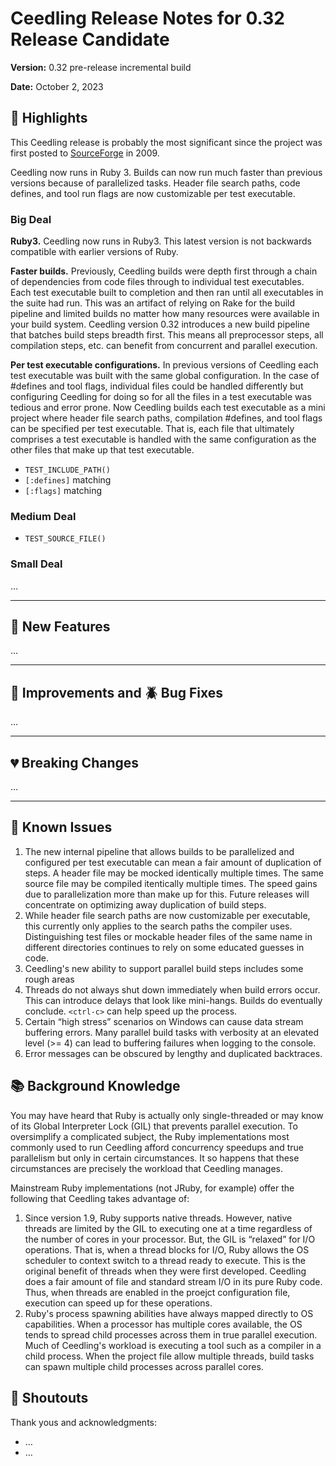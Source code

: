 # Ceedling Release Notes for 0.32 Release Candidate

**Version:** 0.32 pre-release incremental build

**Date:** October 2, 2023

## 👀 Highlights

This Ceedling release is probably the most significant since the project was first posted to [SourceForge][1] in 2009.

Ceedling now runs in Ruby 3. Builds can now run much faster than previous versions because of parallelized tasks. Header file search paths, code defines, and tool run flags are now customizable per test executable.

### Big Deal

**Ruby3.** Ceedling now runs in Ruby3. This latest version is not backwards compatible with earlier versions of Ruby.

**Faster builds.** Previously, Ceedling builds were depth first through a chain of dependencies from code files through to individual test executables. Each test executable built to completion and then ran until all executables in the suite had run. This was an artifact of relying on Rake for the build pipeline and limited builds no matter how many resources were available in your build system. Ceedling version 0.32 introduces a new build pipeline that batches build steps breadth first. This means all preprocessor steps, all compilation steps, etc. can benefit from concurrent and parallel execution.

**Per test executable configurations.** In previous versions of Ceedling each test executable was built with the same global configuration. In the case of #defines and tool flags, individual files could be handled differently but configuring Ceedling for doing so for all the files in a test executable was tedious and error prone. Now Ceedling builds each test executable as a mini project where header file search paths, compilation #defines, and tool flags can be specified per test executable. That is, each file that ultimately comprises a test executable is handled with the same configuration as the other files that make up that test executable.

- `TEST_INCLUDE_PATH()`
- `[:defines]` matching
- `[:flags]` matching

### Medium Deal

- `TEST_SOURCE_FILE()`

### Small Deal

…

---

## 🌟 New Features

…

---

## 💪 Improvements and 🪲 Bug Fixes

…

---

## 💔 Breaking Changes

…

---

## 🩼 Known Issues

1. The new internal pipeline that allows builds to be parallelized and configured per test executable can mean a fair amount of duplication of steps. A header file may be mocked identically multiple times. The same source file may be compiled itentically multiple times. The speed gains due to parallelization more than make up for this. Future releases will concentrate on optimizing away duplication of build steps.
1. While header file search paths are now customizable per executable, this currently only applies to the search paths the compiler uses. Distinguishing test files or mockable header files of the same name in different directories continues to rely on some educated guesses in code.
1. Ceedling's new ability to support parallel build steps includes some rough areas
  1. Threads do not always shut down immediately when build errors occur. This can introduce delays that look like mini-hangs. Builds do   eventually conclude. `<ctrl-c>` can help speed up the process.
  1. Certain “high stress” scenarios on Windows can cause data stream buffering errors. Many parallel build tasks with verbosity at an elevated   level (>= 4) can lead to buffering failures when logging to the console.
  1. Error messages can be obscured by lengthy and duplicated backtraces.

## 📚 Background Knowledge

You may have heard that Ruby is actually only single-threaded or may know of its Global Interpreter Lock (GIL) that prevents parallel execution. To oversimplify a complicated subject, the Ruby implementations most commonly used to run Ceedling afford concurrency speedups and true parallelism but only in certain circumstances. It so happens that these circumstances are precisely the workload that Ceedling manages.

Mainstream Ruby implementations (not JRuby, for example) offer the following that Ceedling takes advantage of:

1. Since version 1.9, Ruby supports native threads. However, native threads are limited by the GIL to executing one at a time regardless of the number of cores in your processor. But, the GIL is “relaxed” for I/O operations. That is, when a thread blocks for I/O, Ruby allows the OS scheduler to context switch to a thread ready to execute. This is the original benefit of threads when they were first developed. Ceedling does a fair amount of file and standard stream I/O in its pure Ruby code. Thus, when threads are enabled in the proejct configuration file, execution can speed up for these operations.
1. Ruby's process spawning abilities have always mapped directly to OS capabilities. When a processor has multiple cores available, the OS tends to spread child processes across them in true parallel execution. Much of Ceedling's workload is executing a tool such as a compiler in a child process. When the project file allow multiple threads, build tasks can spawn multiple child processes across parallel cores.

## 📣 Shoutouts

Thank yous and acknowledgments:

- …
- …


[1]: https://sourceforge.net/projects/ceedling/ "Ceedling's public debut"